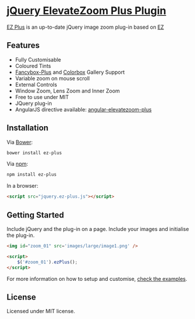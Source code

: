 [jQuery ElevateZoom Plus Plugin](http://igorlino.github.io/elevatezoom-plus/)
================================

[EZ Plus](http://igorlino.github.io/elevatezoom-plus/) is an up-to-date jQuery image zoom plug-in based on [EZ](https://github.com/elevateweb/elevatezoom)

## Features

- Fully Customisable
- Coloured Tints
- [Fancybox-Plus](http://igorlino.github.io/fancybox-plus/) and [Colorbox](http://www.jacklmoore.com/colorbox/) Gallery Support
- Variable zoom on mouse scroll
- External Controls
- Window Zoom, Lens Zoom and Inner Zoom
- Free to use under MIT
- JQuery plug-in
- AngularJS directive available: [angular-elevatezoom-plus](https://github.com/igorlino/angular-elevatezoom-plus)

## Installation

Via [Bower](http://bower.io/):

```bash
bower install ez-plus
```

Via [npm](https://www.npmjs.com/):

```bash
npm install ez-plus
```

In a browser:

```html
<script src="jquery.ez-plus.js"></script>
```

## Getting Started

Include jQuery and the plug-in on a page. Include your images and initialise the plug-in.

```html
<img id="zoom_01" src='images/large/image1.png' />

<script>
    $('#zoom_01').ezPlus();
</script>
```

For more information on how to setup and customise, [check the examples](http://igorlino.github.io/elevatezoom-plus/).

## License
Licensed under MIT license.
